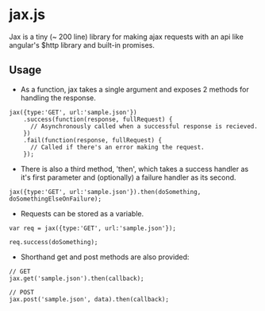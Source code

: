 jax.js
===

Jax is a tiny (~ 200 line) library for making ajax requests with an api like angular's $http library and built-in promises.

## Usage

- As a function, jax takes a single argument and exposes 2 methods for handling the response.

```
jax({type:'GET', url:'sample.json'})
    .success(function(response, fullRequest) {
      // Asynchronously called when a successful response is recieved.
    })
    .fail(function(response, fullRequest) {
      // Called if there's an error making the request.
    });
```

- There is also a third method, 'then', which takes a success handler as it's first parameter and (optionally) a failure handler as its second.

```
jax({type:'GET', url:'sample.json'}).then(doSomething, doSomethingElseOnFailure);
```

- Requests can be stored as a variable.

```
var req = jax({type:'GET', url:'sample.json'});

req.success(doSomething);
```

- Shorthand get and post methods are also provided:

```
// GET
jax.get('sample.json').then(callback);

// POST
jax.post('sample.json', data).then(callback);
```
